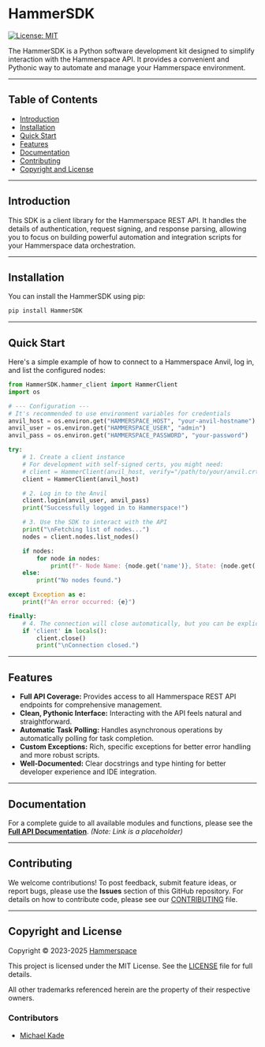 # HammerSDK

[![License: MIT](https://img.shields.io/badge/license-MIT-green.svg)](https://opensource.org/licenses/MIT)

The HammerSDK is a Python software development kit designed to simplify interaction with the Hammerspace API. It provides a convenient and Pythonic way to automate and manage your Hammerspace environment.

---

## Table of Contents

- [Introduction](#introduction)
- [Installation](#installation)
- [Quick Start](#quick-start)
- [Features](#features)
- [Documentation](#documentation)
- [Contributing](#contributing)
- [Copyright and License](#copyright-and-license)

---

## Introduction

This SDK is a client library for the Hammerspace REST API. It handles the details of authentication, request signing, and response parsing, allowing you to focus on building powerful automation and integration scripts for your Hammerspace data orchestration.

---

## Installation

You can install the HammerSDK using pip:

```bash
pip install HammerSDK
```

---

## Quick Start

Here's a simple example of how to connect to a Hammerspace Anvil, log in, and list the configured nodes:

```python
from HammerSDK.hammer_client import HammerClient
import os

# --- Configuration ---
# It's recommended to use environment variables for credentials
anvil_host = os.environ.get("HAMMERSPACE_HOST", "your-anvil-hostname")
anvil_user = os.environ.get("HAMMERSPACE_USER", "admin")
anvil_pass = os.environ.get("HAMMERSPACE_PASSWORD", "your-password")

try:
    # 1. Create a client instance
    # For development with self-signed certs, you might need:
    # client = HammerClient(anvil_host, verify="/path/to/your/anvil.crt")
    client = HammerClient(anvil_host)

    # 2. Log in to the Anvil
    client.login(anvil_user, anvil_pass)
    print("Successfully logged in to Hammerspace!")

    # 3. Use the SDK to interact with the API
    print("\nFetching list of nodes...")
    nodes = client.nodes.list_nodes()

    if nodes:
        for node in nodes:
            print(f"- Node Name: {node.get('name')}, State: {node.get('nodeState')}")
    else:
        print("No nodes found.")

except Exception as e:
    print(f"An error occurred: {e}")

finally:
    # 4. The connection will close automatically, but you can be explicit
    if 'client' in locals():
        client.close()
        print("\nConnection closed.")
```

---

## Features

* **Full API Coverage:** Provides access to all Hammerspace REST API endpoints for comprehensive management.
* **Clean, Pythonic Interface:** Interacting with the API feels natural and straightforward.
* **Automatic Task Polling:** Handles asynchronous operations by automatically polling for task completion.
* **Custom Exceptions:** Rich, specific exceptions for better error handling and more robust scripts.
* **Well-Documented:** Clear docstrings and type hinting for better developer experience and IDE integration.

---

## Documentation

For a complete guide to all available modules and functions, please see the **[Full API Documentation](https://your-documentation-url-here.com)**. *(Note: Link is a placeholder)*

---

## Contributing

We welcome contributions! To post feedback, submit feature ideas, or report bugs, please use the **Issues** section of this GitHub repository. For details on how to contribute code, please see our [CONTRIBUTING](CONTRIBUTING.md) file.

---

## Copyright and License

Copyright © 2023-2025 [Hammerspace](https://hammerspace.com/)

This project is licensed under the MIT License. See the [LICENSE](LICENSE) file for full details.

All other trademarks referenced herein are the property of their respective owners.

### Contributors

* [Michael Kade](https://github.com/mikekade)
